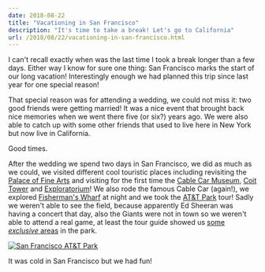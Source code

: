 ```yaml
---
date: 2018-08-22
title: "Vacationing in San Francisco"
description: "It's time to take a break! Let's go to California"
url: /2018/08/22/vacationing-in-san-francisco.html
---
```


I can't recall exactly when was the last time I took a break longer than a few days. Either way I know for sure one thing: San Francisco marks the start of our long vacation! Interestingly enough we had planned this trip since last year for one special reason!

That special reason was for attending a wedding, we could not miss it: two good friends were getting married! It was a nice event that brought back nice memories when we went there five (or six?) years ago. We were also able to catch up with some other friends that used to live here in New York but now live in California.

Good times.

After the wedding we spend two days in San Francisco, we did as much as we could, we visited different cool touristic places including revisiting the [Palace of Fine Arts](https://en.wikipedia.org/wiki/Palace_of_Fine_Arts) and visiting for the first time the [Cable Car Museum](http://www.cablecarmuseum.org/), [Coit Tower](https://en.wikipedia.org/wiki/Coit_Tower) and [Exploratorium](https://www.exploratorium.edu/)! We also rode the famous Cable Car (again!), we explored [Fisherman's Wharf](https://en.wikipedia.org/wiki/Fisherman%27s_Wharf,_San_Francisco) at night and we took the [AT&T Park](https://en.wikipedia.org/wiki/AT%26T_Park) tour! Sadly we weren't able to see the field, because apparently Ed Sheeran was having a concert that day, also the Giants were not in town so we weren't able to attend a real game, at least the tour guide showed us [some _exclusive_ areas](https://www.flickr.com/photos/mariocarrion/albums/72157673043629578) in the park.

<a href="https://flic.kr/p/LYUEoi" target="_blank">![San Francisco AT&T Park](https://farm2.staticflickr.com/1889/29523696517_a1f2d03886.jpg "San Francisco AT&T Park")</a>

It was cold in San Francisco but we had fun!
